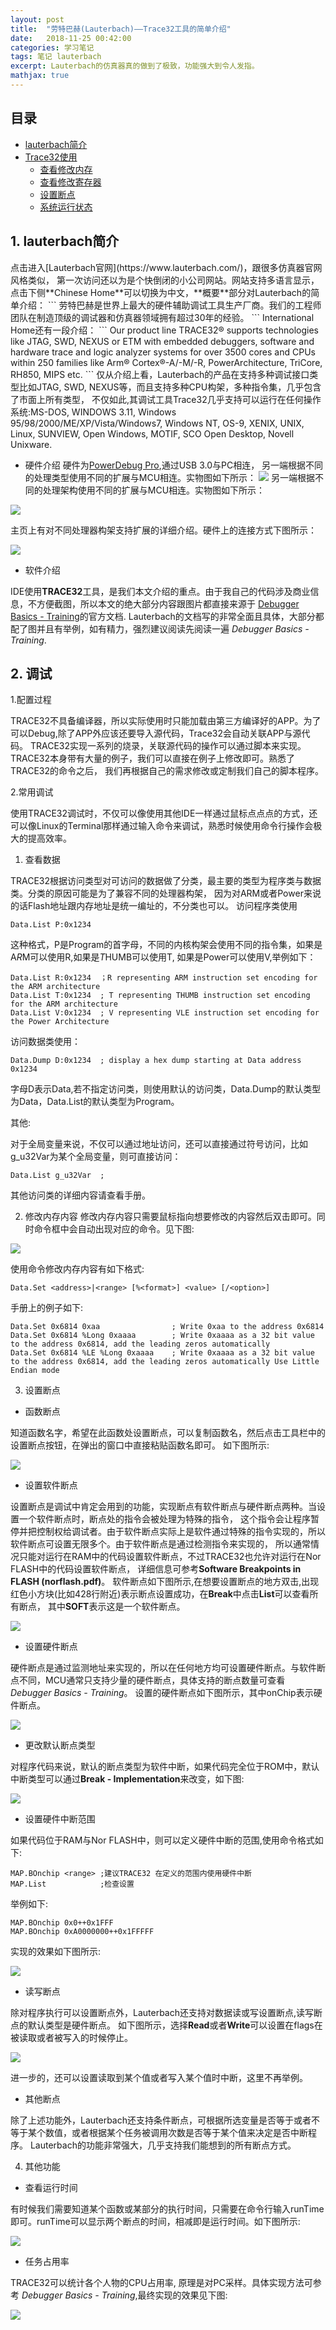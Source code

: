 ```yaml
---
layout: post
title:  "劳特巴赫(Lauterbach)——Trace32工具的简单介绍" 
date:   2018-11-25 00:42:00
categories: 学习笔记
tags: 笔记 lauterbach
excerpt: Lauterbach的仿真器真的做到了极致，功能强大到令人发指。
mathjax: true
---
```

## 目录
- [lauterbach简介](#1)
- [Trace32使用](#2)
    - [查看修改内存](#2.1)
    - [查看修改寄存器](#2.2)
    - [设置断点](#2.3)
    - [系统运行状态](#2.4)

<h2 id="1">1. lauterbach简介</h2>
点击进入[Lauterbach官网](https://www.lauterbach.com/)，跟很多仿真器官网风格类似，
第一次访问还以为是个快倒闭的小公司网站。网站支持多语言显示，点击下侧**Chinese Home**可以切换为中文，**概要**部分对Lauterbach的简单介绍：
```
劳特巴赫是世界上最大的硬件辅助调试工具生产厂商。我们的工程师团队在制造顶级的调试器和仿真器领域拥有超过30年的经验。
```
International Home还有一段介绍：
```
Our product line TRACE32® supports technologies like JTAG, SWD, NEXUS or ETM with embedded debuggers, software and hardware trace and logic analyzer systems for over 3500 cores and CPUs within 250 families like Arm® Cortex®-A/-M/-R, PowerArchitecture, TriCore, RH850, MIPS etc.
```
仅从介绍上看，Lauterbach的产品在支持多种调试接口类型比如JTAG, SWD, NEXUS等，而且支持多种CPU构架，多种指令集，几乎包含了市面上所有类型，
不仅如此,其调试工具Trace32几乎支持可以运行在任何操作系统:MS-DOS, WINDOWS 3.11, Windows 95/98/2000/ME/XP/Vista/Windows7, Windows NT, OS-9, XENIX, UNIX, Linux, SUNVIEW, 
Open Windows, MOTIF, SCO Open Desktop, Novell Unixware.

- 硬件介绍
硬件为[PowerDebug Pro](https://www.lauterbach.com/frames.html?powerdebugpro.html),通过USB 3.0与PC相连，
另一端根据不同的处理类型使用不同的扩展与MCU相连。实物图如下所示：
![]({{site.url}}assets/lauterbach/powerdebugpro.jpg)
另一端根据不同的处理架构使用不同的扩展与MCU相连。实物图如下所示：

![]({{site.url}}assets/lauterbach/3_powerdebugpro.jpg)

主页上有对不同处理器构架支持扩展的详细介绍。硬件上的连接方式下图所示：

![]({{site.url}}assets/lauterbach/1_connection.png)

- 软件介绍

IDE使用**TRACE32**工具，是我们本文介绍的重点。由于我自己的代码涉及商业信息，不方便截图，所以本文的绝大部分内容跟图片都直接来源于
[Debugger Basics - Training](https://www2.lauterbach.com/pdf/training_debugger.pdf)的官方文档.
Lauterbach的文档写的非常全面且具体，大部分都配了图并且有举例，如有精力，强烈建议阅读先阅读一遍 *Debugger Basics - Training*.
<h2 id="2">2. 调试</h2>

1.配置过程

TRACE32不具备编译器，所以实际使用时只能加载由第三方编译好的APP。为了可以Debug,除了APP外应该还要导入源代码，Trace32会自动关联APP与源代码。
TRACE32实现一系列的烧录，关联源代码的操作可以通过脚本来实现。TRACE32本身带有大量的例子，我们可以直接在例子上修改即可。熟悉了TRACE32的命令之后，
我们再根据自己的需求修改或定制我们自己的脚本程序。

2.常用调试

使用TRACE32调试时，不仅可以像使用其他IDE一样通过鼠标点点点的方式，还可以像Linux的Terminal那样通过输入命令来调试，熟悉时候使用命令行操作会极大的提高效率。

1) 查看数据

TRACE32根据访问类型对可访问的数据做了分类，最主要的类型为程序类与数据类。分类的原因可能是为了兼容不同的处理器构架，
因为对ARM或者Power来说的话Flash地址跟内存地址是统一编址的，不分类也可以。
访问程序类使用

```
Data.List P:0x1234
```
这种格式，P是Program的首字母，不同的内核构架会使用不同的指令集，如果是A*R*M可以使用R,如果是*T*HUMB可以使用T,
如果是Power可以使用V,举例如下：
```
Data.List R:0x1234	；R representing ARM instruction set encoding for the ARM architecture
Data.List T:0x1234	; T representing THUMB instruction set encoding for the ARM architecture
Data.List V:0x1234	; V representing VLE instruction set encoding for the Power Architecture
```
访问数据类使用：
```
Data.Dump D:0x1234	; display a hex dump starting at Data address 0x1234
```
字母D表示Data,若不指定访问类，则使用默认的访问类，Data.Dump的默认类型为Data，Data.List的默认类型为Program。

其他:

对于全局变量来说，不仅可以通过地址访问，还可以直接通过符号访问，比如g_u32Var为某个全局变量，则可直接访问：
```
Data.List g_u32Var	;
```
其他访问类的详细内容请查看手册。

2) 修改内存内容
修改内存内容只需要鼠标指向想要修改的内容然后双击即可。同时命令框中会自动出现对应的命令。见下图:  

![]({{site.url}}assets/lauterbach/4_modifiedMemory.png)

使用命令修改内存内容有如下格式:
```
Data.Set <address>|<range> [%<format>] <value> [/<option>]
```
手册上的例子如下:
```
Data.Set 0x6814 0xaa                ; Write 0xaa to the address 0x6814
Data.Set 0x6814 %Long 0xaaaa        ; Write 0xaaaa as a 32 bit value to the address 0x6814, add the leading zeros automatically
Data.Set 0x6814 %LE %Long 0xaaaa    ; Write 0xaaaa as a 32 bit value to the address 0x6814, add the leading zeros automatically Use Little Endian mode
```
3) 设置断点

- 函数断点

知道函数名字，希望在此函数处设置断点，可以复制函数名，然后点击工具栏中的设置断点按钮，在弹出的窗口中直接粘贴函数名即可。
如下图所示:

![]({{site.url}}assets/lauterbach/9_setBreakPoint.png)

- 设置软件断点

设置断点是调试中肯定会用到的功能，实现断点有软件断点与硬件断点两种。当设置一个软件断点时，断点处的指令会被处理为特殊的指令，
这个指令会让程序暂停并把控制权给调试者。由于软件断点实际上是软件通过特殊的指令实现的，所以软件断点可设置无限多个。由于软件断点是通过检测指令来实现的，
所以通常情况只能对运行在RAM中的代码设置软件断点，不过TRACE32也允许对运行在Nor FLASH中的代码设置软件断点，
详细信息可参考**Software Breakpoints in FLASH (norflash.pdf)**。
软件断点如下图所示,在想要设置断点的地方双击,出现红色小方块(比如428行附近)表示断点设置成功，在**Break**中点击**List**可以查看所有断点，
其中**SOFT**表示这是一个软件断点。

![]({{site.url}}assets/lauterbach/5_softBreakPoint.png)

- 设置硬件断点

硬件断点是通过监测地址来实现的，所以在任何地方均可设置硬件断点。与软件断点不同，MCU通常只支持少量的硬件断点，具体支持的断点数量可查看*Debugger Basics - Training*。
设置的硬件断点如下图所示，其中onChip表示硬件断点。

![]({{site.url}}assets/lauterbach/6_onChipBreakPoint.png)

- 更改默认断点类型

对程序代码来说，默认的断点类型为软件中断，如果代码完全位于ROM中，默认中断类型可以通过**Break - Implementation**来改变，如下图:

![]({{site.url}}assets/lauterbach/7_changeBreakPointType.png)

- 设置硬件中断范围

如果代码位于RAM与Nor FLASH中，则可以定义硬件中断的范围,使用命令格式如下:
```
MAP.BOnchip <range> ;建议TRACE32 在定义的范围内使用硬件中断
MAP.List            ;检查设置
```
举例如下:
```
MAP.BOnchip 0x0++0x1FFF
MAP.BOnchip 0xA0000000++0x1FFFFF
```
实现的效果如下图所示:

![]({{site.url}}assets/lauterbach/8_onChipRange.png)

- 读写断点 

除对程序执行可以设置断点外，Lauterbach还支持对数据读或写设置断点,读写断点的默认类型是硬件断点。
如下图所示，选择**Read**或者**Write**可以设置在flags在被读取或者被写入的时候停止。

![]({{site.url}}assets/lauterbach/10_readBreakPoint.png)

进一步的，还可以设置读取到某个值或者写入某个值时中断，这里不再举例。

- 其他断点

除了上述功能外，Lauterbach还支持条件断点，可根据所选变量是否等于或者不等于某个数值，或者根据某个任务被调用次数是否等于某个值来决定是否中断程序。
Lauterbach的功能非常强大，几乎支持我们能想到的所有断点方式。

4) 其他功能

- 查看运行时间

有时候我们需要知道某个函数或某部分的执行时间，只需要在命令行输入runTime即可。runTime可以显示两个断点的时间，相减即是运行时间。如下图所示:

![]({{site.url}}assets/lauterbach/11_runTime.png)

- 任务占用率

TRACE32可以统计各个人物的CPU占用率, 原理是对PC采样。具体实现方法可参考 *Debugger Basics - Training*,最终实现的效果见下图:

![]({{site.url}}assets/lauterbach/12_taskSampling.png)
